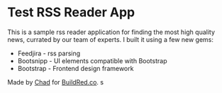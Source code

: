 # Test RSS Reader App

This is a sample rss reader application for finding the most high quality news, currated by our team of experts. I built it using a few new gems: 
* Feedjira - rss parsing
* Bootsnipp - UI elements compatible with Bootstrap
* Bootstrap - Frontend design framework

Made by [Chad](https://twitter.com/chadpflores) for [BuildRed.co](http://buildred.co/). s

